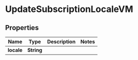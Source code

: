

# UpdateSubscriptionLocaleVM


## Properties

Name | Type | Description | Notes
------------ | ------------- | ------------- | -------------
**locale** | **String** |  | 



